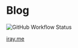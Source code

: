 # Blog

![GitHub Workflow Status](https://img.shields.io/github/actions/workflow/status/ray0324/blog/ci.yml?branch=master)

[iray.me](https://iray.me)

